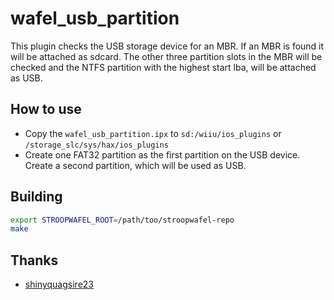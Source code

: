 # wafel_usb_partition

This plugin checks the USB storage device for an MBR. If an MBR is found it will be attached as sdcard. The other three partition slots in the MBR will be checked and the NTFS partition with the highest start lba, will be attached as USB.

## How to use

- Copy the `wafel_usb_partition.ipx` to `sd:/wiiu/ios_plugins` or `/storage_slc/sys/hax/ios_plugins`
- Create one FAT32 partition as the first partition on the USB device. Create a second partition, which will be used as USB.

## Building

```bash
export STROOPWAFEL_ROOT=/path/too/stroopwafel-repo
make
```

## Thanks

- [shinyquagsire23](https://github.com/shinyquagsire23)
